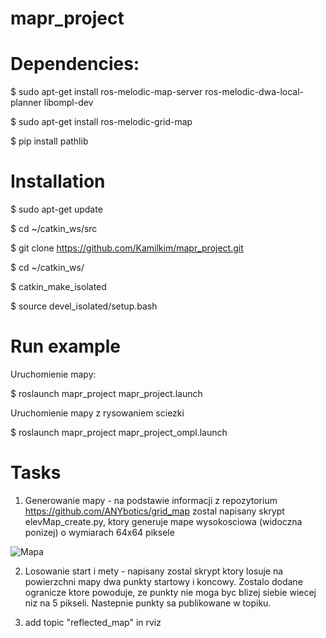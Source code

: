 # mapr_project

# Dependencies:

$ sudo apt-get install ros-melodic-map-server ros-melodic-dwa-local-planner libompl-dev

$ sudo apt-get install ros-melodic-grid-map

$ pip install pathlib

# Installation

$ sudo apt-get update

$ cd ~/catkin_ws/src

$ git clone https://github.com/Kamilkim/mapr_project.git

$ cd ~/catkin_ws/

$ catkin_make_isolated

$ source devel_isolated/setup.bash

# Run example

Uruchomienie mapy:

$ roslaunch mapr_project mapr_project.launch

Uruchomienie mapy z rysowaniem sciezki

$ roslaunch mapr_project mapr_project_ompl.launch


# Tasks

1. Generowanie mapy - na podstawie informacji z repozytorium https://github.com/ANYbotics/grid_map zostal napisany skrypt elevMap_create.py, ktory generuje mape wysokosciowa (widoczna ponizej) o wymiarach 64x64 piksele

![Mapa](https://github.com/Kamilkim/mapr_project/blob/master/doc/elevation_map.JPG)

2. Losowanie start i mety - napisany zostal skrypt ktory losuje na powierzchni mapy dwa punkty startowy i koncowy. Zostalo dodane ogranicze ktore powoduje, ze punkty nie moga byc blizej siebie wiecej niz na 5 pikseli. Nastepnie punkty sa publikowane w topiku.

3. add topic "reflected_map" in rviz


